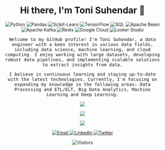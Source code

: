 <!-- Header -->
<h1 align="center">Hi there, I'm Toni Suhendar 👋</h1>

<!-- Skills -->
<p align="center">
  <img src="https://img.shields.io/badge/Python-3776AB?logo=python&logoColor=white" alt="Python">
  <img src="https://img.shields.io/badge/Pandas-150458?logo=pandas&logoColor=white" alt="Pandas">
  <img src="https://img.shields.io/badge/Scikit%20Learn-F7931E?logo=scikit-learn&logoColor=white" alt="Scikit-Learn">
  <img src="https://img.shields.io/badge/TensorFlow-FF6F00?logo=tensorflow&logoColor=white" alt="TensorFlow">
  <img src="https://img.shields.io/badge/SQL-F29111?logo=sql&logoColor=white" alt="SQL">
  <img src="https://img.shields.io/badge/Apache%20Beam-02569B?logo=apache%20beam&logoColor=white" alt="Apache Beam">
  <img src="https://img.shields.io/badge/Apache%20Kafka-231F20?logo=apache%20kafka&logoColor=white" alt="Apache Kafka">
  <img src="https://img.shields.io/badge/Redis-DC382D?logo=redis&logoColor=white" alt="Redis">
  <img src="https://img.shields.io/badge/Google%20Cloud-4285F4?logo=google%20cloud&logoColor=white" alt="Google Cloud">
  <img src="https://img.shields.io/badge/Looker%20Studio-4285F4?logo=looker&logoColor=white" alt="Looker Studio">
</p>

<!-- Introduction -->
<p align="center">
  <samp>
    Welcome to my GitHub profile! I'm Toni Suhendar, a data engineer with a keen interest in various data fields, including data science, machine learning, and cloud computing. I enjoy working with large datasets, developing robust data pipelines, and implementing scalable solutions to extract insights from data.
  </samp>
</p>

<p align="center">
  <samp>
    I believe in continuous learning and staying up-to-date with the latest technologies. Currently, I'm focusing on expanding my knowledge in the following areas:  Data Processing and ETL/ELT, Big Data Analytics, Machine Learning and Deep Learning.
  </samp>
</p>

<!-- Badges -->
<!-- <p align="center">
  <img src="https://img.shields.io/github/followers/tonishndr?label=Follow&style=social" alt="GitHub Followers">
  <img src="https://img.shields.io/github/stars/tonishndr?style=social" alt="GitHub Stars">
  <img src="https://img.shields.io/github/last-commit/tonishndr/tonishndr?style=social" alt="Last Commit">
</p> -->
 
<!-- Stats -->
<p align="center"><img align="center" src="https://github-readme-stats.vercel.app/api/top-langs?username=tonishndr&show_icons=true&locale=en&layout=compact&theme=transparent"/></p>
<p align="center"><img align="center" src="https://github-readme-stats.vercel.app/api?username=tonishndr&show_icons=true&locale=en&theme=transparent"/></p>
<p align="center"><img align="center" src="https://github-readme-streak-stats.herokuapp.com/?user=tonishndr&theme=transparent"/></p>


<!-- Contact -->
<p align="center">
  <a href="mailto:tonisuhendar11@gmail.com">
    <img src="https://img.shields.io/badge/Email-Me-D14836?style=for-the-badge&logo=gmail&logoColor=white" alt="Email">
  </a>
  <a href="https://www.linkedin.com/in/tonishndr/">
    <img src="https://img.shields.io/badge/LinkedIn-Connect-0077B5?style=for-the-badge&logo=linkedin&logoColor=white" alt="LinkedIn">
  </a>
  <a href="https://twitter.com/tonishndr">
    <img src="https://img.shields.io/badge/Twitter-Follow-1DA1F2?style=for-the-badge&logo=twitter&logoColor=white" alt="Twitter">
  </a>
</p>

<!-- Footer -->
<p align="center">
  <img src="https://komarev.com/ghpvc/?username=tonishndr&color=blue&label=PROFILE+VIEWS" alt="Visitors">
</p>
